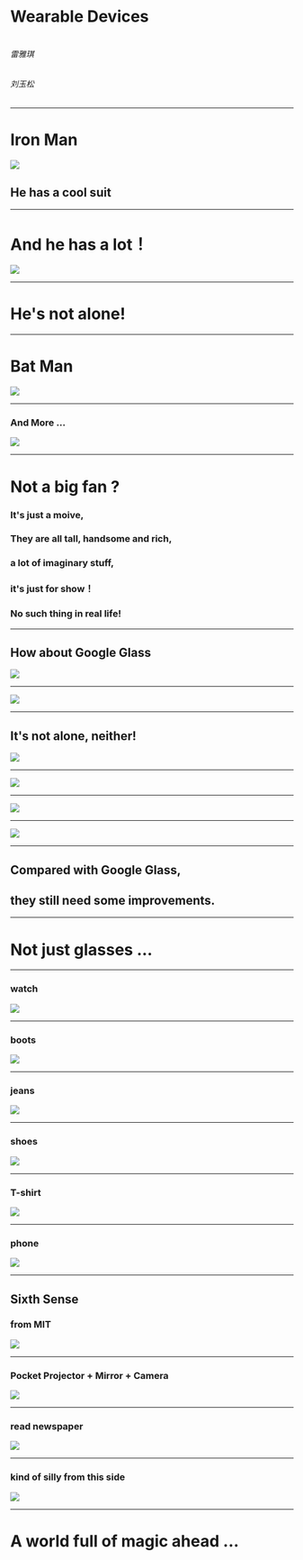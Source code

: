 Wearable Devices
================

#
##
###### 雷雅琪
###### 刘玉松


***

# Iron Man
![](images/0ironman.jpg)

## He has a cool suit

***

# And he has a lot！
![](images/ironman2.jpg)


---

# He's not alone!


***

# Bat Man
![](images/batman.jpg)


---

### And More ...
![](images/allhero.jpg)


***

# Not a big fan ?

### It's just a moive,
### They are all tall, handsome and rich,
### a lot of imaginary stuff,
### it's just for show！
### No such thing in real life!


***

## How about Google Glass
![](images/top.jpg)


---

![](images/sunset.jpg)


***

## It's not alone, neither!

![](images/glass2.jpg)


---

![](images/glass3.jpg)


---

![](images/glass4.jpg)


---

![](images/glass1.jpg)


---

## Compared with Google Glass,
## they still need some improvements.


***

# Not just glasses ...


---

### watch
![](images/3iwatch.jpg)


---

### boots
![](images/9boots.jpg)


---

### jeans
![](images/10jeans.jpg)


---

### shoes
![](images/11shoes.jpg)


---

### T-shirt
![](images/12tshirt.jpg)


---

### phone
![](images/13phone.jpg)


***

## Sixth Sense
### from MIT
![](images/sixthsense04.jpg)


---

### Pocket Projector  +  Mirror  +  Camera
![](images/sixthsense02.jpg)


---

### read newspaper
![](images/sixthsense09.jpg)


---

### kind of silly from this side
![](images/sixthsense12.jpg)


---

# A world full of magic ahead ...